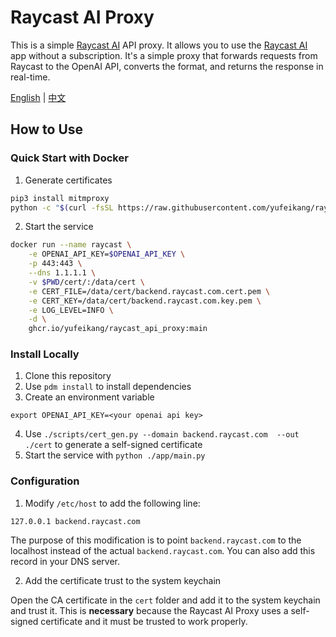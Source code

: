 # Raycast AI Proxy

This is a simple [Raycast AI](https://raycast.com/) API proxy. It allows you to use the [Raycast AI](https://raycast.com/ai) app without a subscription. 
It's a simple proxy that forwards requests from Raycast to the OpenAI API, converts the format, and returns the response in real-time.

[English](README.md) | [中文](README.zh.md)

## How to Use

### Quick Start with Docker

1. Generate certificates

```sh
pip3 install mitmproxy
python -c "$(curl -fsSL https://raw.githubusercontent.com/yufeikang/raycast_api_proxy/main/scripts/cert_gen.py)"  --domain backend.raycast.com  --out ./cert
```

2. Start the service

```sh
docker run --name raycast \
    -e OPENAI_API_KEY=$OPENAI_API_KEY \
    -p 443:443 \
    --dns 1.1.1.1 \
    -v $PWD/cert/:/data/cert \
    -e CERT_FILE=/data/cert/backend.raycast.com.cert.pem \
    -e CERT_KEY=/data/cert/backend.raycast.com.key.pem \
    -e LOG_LEVEL=INFO \
    -d \
    ghcr.io/yufeikang/raycast_api_proxy:main
```

### Install Locally

1. Clone this repository
2. Use `pdm install` to install dependencies
3. Create an environment variable

```
export OPENAI_API_KEY=<your openai api key>
```

4. Use `./scripts/cert_gen.py --domain backend.raycast.com  --out ./cert` to generate a self-signed certificate
5. Start the service with `python ./app/main.py`

### Configuration

1. Modify `/etc/host` to add the following line:

```
127.0.0.1 backend.raycast.com
```

The purpose of this modification is to point `backend.raycast.com` to the localhost instead of the actual `backend.raycast.com`. You can also add this 
record in your DNS server.

2. Add the certificate trust to the system keychain

Open the CA certificate in the `cert` folder and add it to the system keychain and trust it.
This is **necessary** because the Raycast AI Proxy uses a self-signed certificate and it must be trusted to work properly.